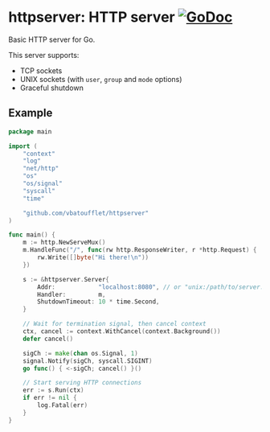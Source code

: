 # httpserver: HTTP server [![GoDoc][godoc-badge]][godoc-url]

Basic HTTP server for Go.

This server supports:

* TCP sockets
* UNIX sockets (with `user`, `group` and `mode` options)
* Graceful shutdown

## Example

```go
package main

import (
	"context"
	"log"
	"net/http"
	"os"
	"os/signal"
	"syscall"
	"time"

	"github.com/vbatoufflet/httpserver"
)

func main() {
	m := http.NewServeMux()
	m.HandleFunc("/", func(rw http.ResponseWriter, r *http.Request) {
		rw.Write([]byte("Hi there!\n"))
	})

	s := &httpserver.Server{
		Addr:            "localhost:8080", // or "unix:/path/to/server.sock?mode=0600"
		Handler:         m,
		ShutdownTimeout: 10 * time.Second,
	}

	// Wait for termination signal, then cancel context
	ctx, cancel := context.WithCancel(context.Background())
	defer cancel()

	sigCh := make(chan os.Signal, 1)
	signal.Notify(sigCh, syscall.SIGINT)
	go func() { <-sigCh; cancel() }()

	// Start serving HTTP connections
	err := s.Run(ctx)
	if err != nil {
		log.Fatal(err)
	}
}
```

[godoc-badge]: https://godoc.org/github.com/vbatoufflet/httpserver?status.svg
[godoc-url]: https://godoc.org/github.com/vbatoufflet/httpserver
